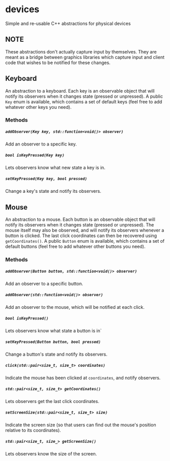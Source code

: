 # devices
Simple and re-usable C++ abstractions for physical devices


## NOTE
These abstractions don't actually capture input by themselves. They are meant as a bridge between graphics libraries which capture input and client code that wishes to be notified for these changes.

## Keyboard
An abstraction to a keyboard. Each key is an observable object that will notify its observers when it changes state (pressed or unpressed).
A public `Key` enum is available, which contains a set of default keys (feel free to add whatever other keys you need).

### Methods

##### `addObserver(Key key, std::function<void()> observer)`
Add an observer to a specific key.

##### `bool isKeyPressed(Key key)`
Lets observers know what new state a key is in.

##### `setKeyPressed(Key key, bool pressed)`
Change a key's state and notify its observers.

## Mouse
An abstraction to a mouse. Each button is an observable object that will notify its observers when it changes state (pressed or unpressed).
The mouse itself may also be observed, and will notify its observers whenever a button is clicked. The last click coordinates  can then be recovered using `getCoordinates()`.
A public `Button` enum is available, which contains a set of default buttons (feel free to add whatever other buttons you need).

### Methods

##### `addObserver(Button button, std::function<void()> observer)`
Add an observer to a specific button.

##### `addObserver(std::function<void()> observer)`
Add an observer to the mouse, which will be notified at each click.

##### `bool isKeyPressed()`
Lets observers know what state a button is in`

##### `setKeyPressed(Button button, bool pressed)`
Change a button's state and notify its observers.

##### `click(std::pair<size_t, size_t> coordinates)`
Indicate the mouse has been clicked at `coordinates`, and notify observers.

##### `std::pair<size_t, size_t> getCoordinates()`
Lets observers get the last click coordinates.

##### `setScreenSize(std::pair<size_t, size_t> size)`
Indicate the screen size (so that users can find out the mouse's position relative to its coordinates).

##### `std::pair<size_t, size_> getScreenSize()`
Lets observers know the size of the screen.
